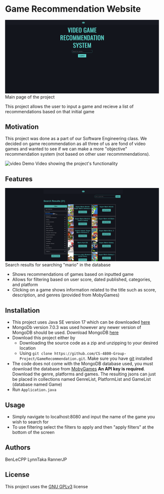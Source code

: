 # Game Recommendation Website
![image](./assets/mainPage.png)
Main page of the project

This project allows the user to input a game and recieve a list of recommendations based on that initial game 

## Motivation
This project was done as a part of our Software Engineering class. We decided on game recommendation as all three of us are fond of video games and wanted to see if we can make a more "objective" recommendation system (not based on other user recommmendations).

![video](https://www.youtube.com/watch?v=RfAK3KbYaw0)
Demo Video showing the project's functionality

## Features
![image](./assets/Games.png)
Search results for searching "mario" in the database 

- Shows recommendations of games based on inputted game
- Allows for filtering based on user score, dated published, categories, and platform
- Clicking on a game shows information related to the title such as score, description, and genres (provided from MobyGames) 

## Installation
- This project uses Java SE version 17 which can be downloaded [here](https://www.oracle.com/java/technologies/javase/jdk17-archive-downloads.html)
- MongoDb version 7.0.3 was used however any newer version of MongoDB should be used. Download MongoDB [here](https://www.mongodb.com/try/download/community-edition/releases/archive) 
- Download this project either by 
    - Downloading the source code as a zip and unzipping to your desired location
    - Using `git clone https://github.com/CS-4800-Group-Project/GameRecommendation.git`. Make sure you have [git](https://git-scm.com/downloads) installed
- The code does not come with the MongoDB database used, you must download the database from [MobyGames](https://www.mobygames.com/info/api/#non-commercial) **An API key is required**. Download the genre, platforms and games. The resulting jsons can just be placed in collections named GenreList, PlatformList and GameList (database named Game)
- Run `Application.java`

## Usage
- Simply navigate to localhost:8080 and input the name of the game you wish to search for
- To use filtering select the filters to apply and then "apply filters" at the bottom of the screen 

## Authors
BenLeCPP
LynnTaka
RannerJP
## License

This project uses the [GNU GPLv3](https://choosealicense.com/licenses/gpl-3.0/) license
